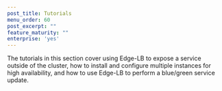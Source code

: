 ```yaml
---
post_title: Tutorials
menu_order: 60
post_excerpt: ""
feature_maturity: ""
enterprise: 'yes'
---
```


The tutorials in this section cover using Edge-LB to expose a service outside of the cluster, how to install and configure multiple instances for high availability, and how to use Edge-LB to perform a blue/green service update.
